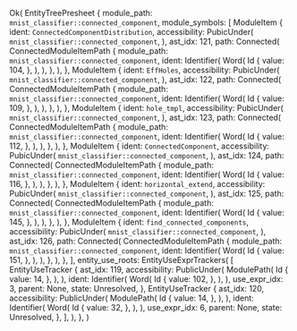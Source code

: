 Ok(
    EntityTreePresheet {
        module_path: `mnist_classifier::connected_component`,
        module_symbols: [
            ModuleItem {
                ident: `ConnectedComponentDistribution`,
                accessibility: PubicUnder(
                    `mnist_classifier::connected_component`,
                ),
                ast_idx: 121,
                path: Connected(
                    ConnectedModuleItemPath {
                        module_path: `mnist_classifier::connected_component`,
                        ident: Identifier(
                            Word(
                                Id {
                                    value: 104,
                                },
                            ),
                        ),
                    },
                ),
            },
            ModuleItem {
                ident: `EffHoles`,
                accessibility: PubicUnder(
                    `mnist_classifier::connected_component`,
                ),
                ast_idx: 122,
                path: Connected(
                    ConnectedModuleItemPath {
                        module_path: `mnist_classifier::connected_component`,
                        ident: Identifier(
                            Word(
                                Id {
                                    value: 109,
                                },
                            ),
                        ),
                    },
                ),
            },
            ModuleItem {
                ident: `hole_tmpl`,
                accessibility: PubicUnder(
                    `mnist_classifier::connected_component`,
                ),
                ast_idx: 123,
                path: Connected(
                    ConnectedModuleItemPath {
                        module_path: `mnist_classifier::connected_component`,
                        ident: Identifier(
                            Word(
                                Id {
                                    value: 112,
                                },
                            ),
                        ),
                    },
                ),
            },
            ModuleItem {
                ident: `ConnectedComponent`,
                accessibility: PubicUnder(
                    `mnist_classifier::connected_component`,
                ),
                ast_idx: 124,
                path: Connected(
                    ConnectedModuleItemPath {
                        module_path: `mnist_classifier::connected_component`,
                        ident: Identifier(
                            Word(
                                Id {
                                    value: 116,
                                },
                            ),
                        ),
                    },
                ),
            },
            ModuleItem {
                ident: `horizontal_extend`,
                accessibility: PubicUnder(
                    `mnist_classifier::connected_component`,
                ),
                ast_idx: 125,
                path: Connected(
                    ConnectedModuleItemPath {
                        module_path: `mnist_classifier::connected_component`,
                        ident: Identifier(
                            Word(
                                Id {
                                    value: 145,
                                },
                            ),
                        ),
                    },
                ),
            },
            ModuleItem {
                ident: `find_connected_components`,
                accessibility: PubicUnder(
                    `mnist_classifier::connected_component`,
                ),
                ast_idx: 126,
                path: Connected(
                    ConnectedModuleItemPath {
                        module_path: `mnist_classifier::connected_component`,
                        ident: Identifier(
                            Word(
                                Id {
                                    value: 151,
                                },
                            ),
                        ),
                    },
                ),
            },
        ],
        entity_use_roots: EntityUseExprTrackers(
            [
                EntityUseTracker {
                    ast_idx: 119,
                    accessibility: PublicUnder(
                        ModulePath(
                            Id {
                                value: 14,
                            },
                        ),
                    ),
                    ident: Identifier(
                        Word(
                            Id {
                                value: 102,
                            },
                        ),
                    ),
                    use_expr_idx: 3,
                    parent: None,
                    state: Unresolved,
                },
                EntityUseTracker {
                    ast_idx: 120,
                    accessibility: PublicUnder(
                        ModulePath(
                            Id {
                                value: 14,
                            },
                        ),
                    ),
                    ident: Identifier(
                        Word(
                            Id {
                                value: 32,
                            },
                        ),
                    ),
                    use_expr_idx: 6,
                    parent: None,
                    state: Unresolved,
                },
            ],
        ),
    },
)